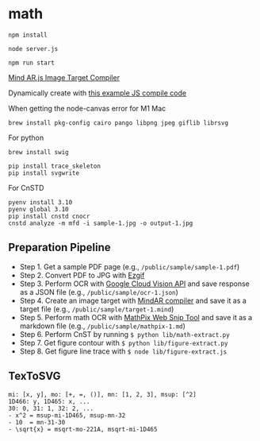 # math

```
npm install
```

```
node server.js
```

```
npm run start
```

[Mind AR.js Image Target Compiler](https://hiukim.github.io/mind-ar-js-doc/tools/compile)

Dynamically create with [this example JS compile code](https://github.com/hiukim/mind-ar-js-doc/blob/a32d638b74935e2b0df9763794926c88b1d75d8c/static/samples/compile.html)


When getting the node-canvas error for M1 Mac

```
brew install pkg-config cairo pango libpng jpeg giflib librsvg
```

For python

```
brew install swig
```

```
pip install trace_skeleton
pip install svgwrite
```

For CnSTD

```
pyenv install 3.10
pyenv global 3.10
pip install cnstd cnocr
cnstd analyze -m mfd -i sample-1.jpg -o output-1.jpg
```

## Preparation Pipeline

- Step 1. Get a sample PDF page (e.g., `/public/sample/sample-1.pdf`)
- Step 2. Convert PDF to JPG with [Ezgif](https://ezgif.com/pdf-to-jpg)
- Step 3. Perform OCR with [Google Cloud Vision API](https://cloud.google.com/vision/docs/drag-and-drop) and save response as a JSON file (e.g., `/public/sample/ocr-1.json`)
- Step 4. Create an image target with [MindAR compiler](https://hiukim.github.io/mind-ar-js-doc/tools/compile/) and save it as a target file (e.g., `/public/sample/target-1.mind`)
- Step 5. Perform math OCR with [MathPix Web Snip Tool](https://snip.mathpix.com/) and save it as a markdown file (e.g., `/public/sample/mathpix-1.md`)
- Step 6. Perform CnST by running `$ python lib/math-extract.py`
- Step 7. Get figure contour with `$ python lib/figure-extract.py`
- Step 8. Get figure line trace with `$ node lib/figure-extract.js`


## TexToSVG

```
mi: [x, y], mo: [+, =, ()], mn: [1, 2, 3], msup: [^2]
1D466: y, 1D465: x, ...
30: 0, 31: 1, 32: 2, ...
- x^2 = msup-mi-1D465, msup-mn-32
- 10  = mn-31-30
- \sqrt{x} = msqrt-mo-221A, msqrt-mi-1D465
```


